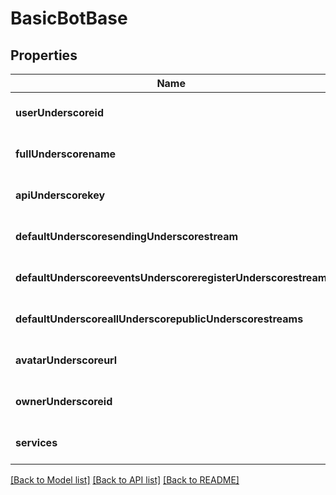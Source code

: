 # BasicBotBase

## Properties
Name | Type | Description | Notes
------------ | ------------- | ------------- | -------------
**userUnderscoreid** | **integer** |  | [optional] [default to null]
**fullUnderscorename** | **string** |  | [optional] [default to null]
**apiUnderscorekey** | **string** |  | [optional] [default to null]
**defaultUnderscoresendingUnderscorestream** | **string** |  | [optional] [default to null]
**defaultUnderscoreeventsUnderscoreregisterUnderscorestream** | **string** |  | [optional] [default to null]
**defaultUnderscoreallUnderscorepublicUnderscorestreams** | **boolean** |  | [optional] [default to null]
**avatarUnderscoreurl** | **string** |  | [optional] [default to null]
**ownerUnderscoreid** | **integer** |  | [optional] [default to null]
**services** | [**array[OneOf&lt;object,object&gt;]**](OneOf&lt;object,object&gt;.md) |  | [optional] [default to null]

[[Back to Model list]](../README.md#documentation-for-models) [[Back to API list]](../README.md#documentation-for-api-endpoints) [[Back to README]](../README.md)


